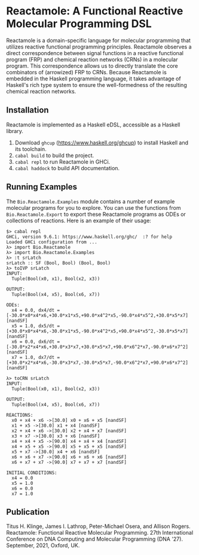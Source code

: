 # Reactamole: A Functional Reactive Molecular Programming DSL

Reactamole is a domain-specific language for molecular programming that
utilizes reactive functional programming principles. Reactamole observes a
direct correspondence between signal functions in a reactive functional program
(FRP) and chemical reaction networks (CRNs) in a molecular program. This
correspondence allows us to directly translate the core combinators of
(arrowized) FRP to CRNs. Because Reactamole is embedded in the Haskell
programming language, it takes advantage of Haskell's rich type system to
ensure the well-formedness of the resulting chemical reaction networks.

## Installation

Reactamole is implemented as a Haskell eDSL, accessible as a Haskell library.

1.  Download `ghcup` (https://www.haskell.org/ghcup) to install Haskell and its
    toolchain.
2.  `cabal build` to build the project.
3.  `cabal repl` to run Reactamole in GHCi.
4.  `cabal haddock` to build API documentation.

## Running Examples

The `Bio.Reactamole.Examples` module contains a number of example molecular
programs for you to explore. You can use the functions from
`Bio.Reactamole.Export` to export these Reactamole programs as ODEs or
collections of reactions. Here is an example of their usage:

~~~console
$> cabal repl
GHCi, version 9.6.1: https://www.haskell.org/ghc/  :? for help
Loaded GHCi configuration from ...
λ> import Bio.Reactamole
λ> import Bio.Reactamole.Examples
λ> :t srLatch
srLatch :: SF (Bool, Bool) (Bool, Bool)
λ> toIVP srLatch
INPUT:
  Tuple(Bool(x0, x1), Bool(x2, x3))

OUTPUT:
  Tuple(Bool(x4, x5), Bool(x6, x7))

ODEs:
  x4 = 0.0, dx4/dt = [-30.0*x0*x4*x6,+30.0*x1*x5,+90.0*x4^2*x5,-90.0*x4*x5^2,+30.0*x5*x7] [nandSF]
  x5 = 1.0, dx5/dt = [+30.0*x0*x4*x6,-30.0*x1*x5,-90.0*x4^2*x5,+90.0*x4*x5^2,-30.0*x5*x7] [nandSF]
  x6 = 0.0, dx6/dt = [-30.0*x2*x4*x6,+30.0*x3*x7,+30.0*x5*x7,+90.0*x6^2*x7,-90.0*x6*x7^2] [nandSF]
  x7 = 1.0, dx7/dt = [+30.0*x2*x4*x6,-30.0*x3*x7,-30.0*x5*x7,-90.0*x6^2*x7,+90.0*x6*x7^2] [nandSF]

λ> toCRN srLatch
INPUT:
  Tuple(Bool(x0, x1), Bool(x2, x3))

OUTPUT:
  Tuple(Bool(x4, x5), Bool(x6, x7))

REACTIONS:
  x0 + x4 + x6 ->[30.0] x0 + x6 + x5 [nandSF]
  x1 + x5 ->[30.0] x1 + x4 [nandSF]
  x2 + x4 + x6 ->[30.0] x2 + x4 + x7 [nandSF]
  x3 + x7 ->[30.0] x3 + x6 [nandSF]
  x4 + x4 + x5 ->[90.0] x4 + x4 + x4 [nandSF]
  x4 + x5 + x5 ->[90.0] x5 + x5 + x5 [nandSF]
  x5 + x7 ->[30.0] x4 + x6 [nandSF]
  x6 + x6 + x7 ->[90.0] x6 + x6 + x6 [nandSF]
  x6 + x7 + x7 ->[90.0] x7 + x7 + x7 [nandSF]

INITIAL CONDITIONS:
  x4 = 0.0
  x5 = 1.0
  x6 = 0.0
  x7 = 1.0
~~~

## Publication

Titus H. Klinge, James I. Lathrop, Peter-Michael Osera, and Allison Rogers.
Reactamole: Functional Reactive Molecular Programming. 27th International
Conference on DNA Computing and Molecular Programming (DNA '27). September,
2021, Oxford, UK.
